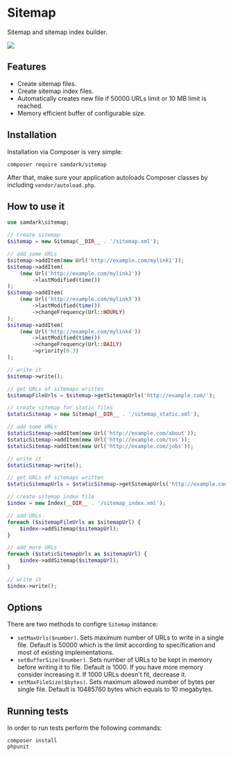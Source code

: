 Sitemap
=======

Sitemap and sitemap index builder.

<img src="https://travis-ci.org/samdark/sitemap.svg" />

Features
--------

- Create sitemap files.
- Create sitemap index files.
- Automatically creates new file if 50000 URLs limit or 10 MB limit is reached.
- Memory efficient buffer of configurable size.

Installation
------------

Installation via Composer is very simple:

```
composer require samdark/sitemap
```

After that, make sure your application autoloads Composer classes by including
`vendor/autoload.php`.

How to use it
-------------

```php
use samdark\sitemap;

// create sitemap
$sitemap = new Sitemap(__DIR__ . '/sitemap.xml');

// add some URLs
$sitemap->addItem(new Url('http://example.com/mylink1'));
$sitemap->addItem(
    (new Url('http://example.com/mylink2'))
        ->lastModified(time())
);
$sitemap->addItem(
    (new Url('http://example.com/mylink3'))
        ->lastModified(time())
        ->changeFrequency(Url::HOURLY)
);
$sitemap->addItem(
    (new Url('http://example.com/mylink4'))
        ->lastModified(time())
        ->changeFrequency(Url::DAILY)
        ->priority(0.3)
);

// write it
$sitemap->write();

// get URLs of sitemaps written
$sitemapFileUrls = $sitemap->getSitemapUrls('http://example.com/');

// create sitemap for static files
$staticSitemap = new Sitemap(__DIR__ . '/sitemap_static.xml');

// add some URLs
$staticSitemap->addItem(new Url('http://example.com/about'));
$staticSitemap->addItem(new Url('http://example.com/tos'));
$staticSitemap->addItem(new Url('http://example.com/jobs'));

// write it
$staticSitemap->write();

// get URLs of sitemaps written
$staticSitemapUrls = $staticSitemap->getSitemapUrls('http://example.com/');

// create sitemap index file
$index = new Index(__DIR__ . '/sitemap_index.xml');

// add URLs
foreach ($sitemapFileUrls as $sitemapUrl) {
    $index->addSitemap($sitemapUrl);
}

// add more URLs
foreach ($staticSitemapUrls as $sitemapUrl) {
    $index->addSitemap($sitemapUrl);
}

// write it
$index->write();
```

Options
-------

There are two methods to configre `Sitemap` instance:
 
- `setMaxUrls($number)`. Sets maximum number of URLs to write in a single file.
  Default is 50000 which is the limit according to specification and most of
  existing implementations.
- `setBufferSize($number)`. Sets number of URLs to be kept in memory before writing it to file.
  Default is 1000. If you have more memory consider increasing it. If 1000 URLs doesn't fit,
  decrease it.
- `setMaxFileSize($bytes)`. Sets maximum allowed number of bytes per single file.
  Default is 10485760 bytes which equals to 10 megabytes.

Running tests
-------------

In order to run tests perform the following commands:

```
composer install
phpunit
```
